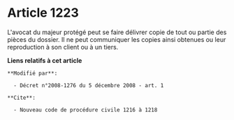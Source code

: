 # Article 1223

L'avocat du majeur protégé peut se faire délivrer copie de tout ou partie des pièces du dossier. Il ne peut communiquer les
copies ainsi obtenues ou leur reproduction à son client ou à un tiers.

**Liens relatifs à cet article**

	**Modifié par**:

	  - Décret n°2008-1276 du 5 décembre 2008 - art. 1

	**Cite**:

	  - Nouveau code de procédure civile 1216 à 1218
